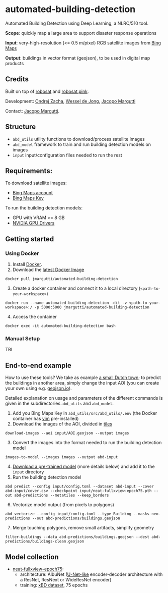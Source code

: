 # automated-building-detection
Automated Building Detection using Deep Learning, a NLRC/510 tool.

**Scope**: quickly map a large area to support disaster response operations

**Input**: very-high-resolution (<= 0.5 m/pixel) RGB satellite images from [Bing Maps](https://www.bing.com/maps/aerial)

**Output**: buildings in vector format (geojson), to be used in digital map products

## Credits
Built on top of [robosat](https://github.com/mapbox/robosat) and [robosat.pink](https://github.com/acannistra/robosat.pink).

Development: [Ondrej Zacha](https://github.com/ondrejzacha), [Wessel de Jong](https://github.com/Wessel93), [Jacopo Margutti](https://github.com/jmargutt)

Contact: [Jacopo Margutti](mailto:jmargutti@redcross.nl).

## Structure
* `abd_utils` utility functions to download/process satellite images
* `abd_model` framework to train and run building detection models on images
* `input` input/configuration files needed to run the rest

## Requirements:
To download satellite images:
* [Bing Maps account](https://docs.microsoft.com/en-us/bingmaps/getting-started/bing-maps-dev-center-help/creating-a-bing-maps-account)
* [Bing Maps Key](https://docs.microsoft.com/en-us/bingmaps/getting-started/bing-maps-dev-center-help/getting-a-bing-maps-key)

To run the building detection models:
* GPU with VRAM >= 8 GB
* [NVIDIA GPU Drivers](https://www.nvidia.com/Download/index.aspx)

## Getting started
### Using Docker
1. Install [Docker](https://www.docker.com/get-started).
2. Download the [latest Docker Image](https://hub.docker.com/r/jmargutti/automated-building-detection)
```
docker pull jmargutti/automated-building-detection
```
3. Create a docker container and connect it to a local directory (`<path-to-your-workspace>`)
```
docker run --name automated-building-detection -dit -v <path-to-your-workspace>:/ -p 5000:5000 jmargutti/automated-building-detection
```
4. Access the container
```
docker exec -it automated-building-detection bash
```

### Manual Setup
TBI

## End-to-end example
How to use these tools? We take as example [a small Dutch town](https://en.wikipedia.org/wiki/Giethoorn); to predict the buildings in another area, simply change the input AOI (you can create your own using e.g. [geojson.io](http://geojson.io/)).

Detailed explanation on usage and parameters of the different commands is given in the subdirectories `abd_utils` and `abd_model`.

1. Add you Bing Maps Key in `abd_utils/src/abd_utils/.env` (the Docker container has [vim](https://www.vim.org/) pre-installed)
2. Download the images of the AOI, divided in [tiles](https://wiki.openstreetmap.org/wiki/Slippy_map_tilenames)
```
download-images --aoi input/AOI.geojson --output images
```
3. Convert the images into the format needed to run the building detection model
```
images-to-model --images images --output abd-input
```
4. [Download a pre-trained model](https://rodekruis.sharepoint.com/sites/510-Team/_layouts/15/guestaccess.aspx?docid=048f1927be4af4bc09805be0cfc376b22&authkey=AZSnVN8hrbj9CYSV8K-wg9o&expiration=2021-08-08T22%3A00%3A00.000Z&e=VIywGA) (more details below) and add it to the `input` directory
5. Run the building detection model 
```
abd predict --config input/config.toml --dataset abd-input --cover abd-input/cover.csv --checkpoint input/neat-fullxview-epoch75.pth --out abd-predictions --metatiles --keep_borders
```
6. Vectorize model output (from pixels to polygons)
```
abd vectorize --config input/config.toml --type Building --masks neo-predictions --out abd-predictions/buildings.geojson
```
7. Merge touching polygons, remove small artifacts, simplify geometry
```
filter-buildings --data abd-predictions/buildings.geojson --dest abd-predictions/buildings-clean.geojson
```

## Model collection
* [neat-fullxview-epoch75](https://rodekruis.sharepoint.com/sites/510-Team/_layouts/15/guestaccess.aspx?docid=048f1927be4af4bc09805be0cfc376b22&authkey=AZSnVN8hrbj9CYSV8K-wg9o&expiration=2021-08-08T22%3A00%3A00.000Z&e=VIywGA): 
  * architecture: AlbuNet ([U-Net-like](https://arxiv.org/abs/1505.04597) encoder-decoder architecture with a ResNet, ResNext or WideResNet encoder)
  * training: [xBD dataset](https://arxiv.org/pdf/1911.09296.pdf), 75 epochs

